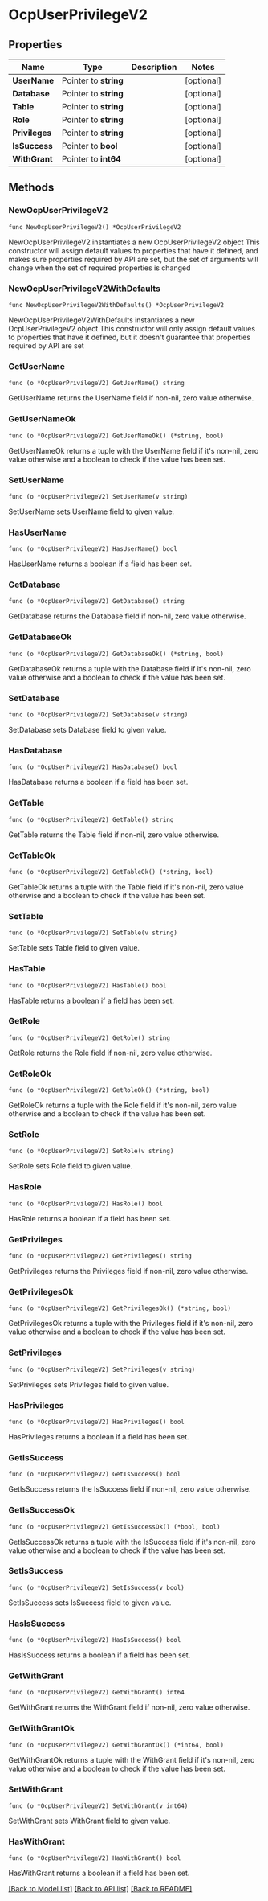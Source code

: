 # OcpUserPrivilegeV2

## Properties

Name | Type | Description | Notes
------------ | ------------- | ------------- | -------------
**UserName** | Pointer to **string** |  | [optional] 
**Database** | Pointer to **string** |  | [optional] 
**Table** | Pointer to **string** |  | [optional] 
**Role** | Pointer to **string** |  | [optional] 
**Privileges** | Pointer to **string** |  | [optional] 
**IsSuccess** | Pointer to **bool** |  | [optional] 
**WithGrant** | Pointer to **int64** |  | [optional] 

## Methods

### NewOcpUserPrivilegeV2

`func NewOcpUserPrivilegeV2() *OcpUserPrivilegeV2`

NewOcpUserPrivilegeV2 instantiates a new OcpUserPrivilegeV2 object
This constructor will assign default values to properties that have it defined,
and makes sure properties required by API are set, but the set of arguments
will change when the set of required properties is changed

### NewOcpUserPrivilegeV2WithDefaults

`func NewOcpUserPrivilegeV2WithDefaults() *OcpUserPrivilegeV2`

NewOcpUserPrivilegeV2WithDefaults instantiates a new OcpUserPrivilegeV2 object
This constructor will only assign default values to properties that have it defined,
but it doesn't guarantee that properties required by API are set

### GetUserName

`func (o *OcpUserPrivilegeV2) GetUserName() string`

GetUserName returns the UserName field if non-nil, zero value otherwise.

### GetUserNameOk

`func (o *OcpUserPrivilegeV2) GetUserNameOk() (*string, bool)`

GetUserNameOk returns a tuple with the UserName field if it's non-nil, zero value otherwise
and a boolean to check if the value has been set.

### SetUserName

`func (o *OcpUserPrivilegeV2) SetUserName(v string)`

SetUserName sets UserName field to given value.

### HasUserName

`func (o *OcpUserPrivilegeV2) HasUserName() bool`

HasUserName returns a boolean if a field has been set.

### GetDatabase

`func (o *OcpUserPrivilegeV2) GetDatabase() string`

GetDatabase returns the Database field if non-nil, zero value otherwise.

### GetDatabaseOk

`func (o *OcpUserPrivilegeV2) GetDatabaseOk() (*string, bool)`

GetDatabaseOk returns a tuple with the Database field if it's non-nil, zero value otherwise
and a boolean to check if the value has been set.

### SetDatabase

`func (o *OcpUserPrivilegeV2) SetDatabase(v string)`

SetDatabase sets Database field to given value.

### HasDatabase

`func (o *OcpUserPrivilegeV2) HasDatabase() bool`

HasDatabase returns a boolean if a field has been set.

### GetTable

`func (o *OcpUserPrivilegeV2) GetTable() string`

GetTable returns the Table field if non-nil, zero value otherwise.

### GetTableOk

`func (o *OcpUserPrivilegeV2) GetTableOk() (*string, bool)`

GetTableOk returns a tuple with the Table field if it's non-nil, zero value otherwise
and a boolean to check if the value has been set.

### SetTable

`func (o *OcpUserPrivilegeV2) SetTable(v string)`

SetTable sets Table field to given value.

### HasTable

`func (o *OcpUserPrivilegeV2) HasTable() bool`

HasTable returns a boolean if a field has been set.

### GetRole

`func (o *OcpUserPrivilegeV2) GetRole() string`

GetRole returns the Role field if non-nil, zero value otherwise.

### GetRoleOk

`func (o *OcpUserPrivilegeV2) GetRoleOk() (*string, bool)`

GetRoleOk returns a tuple with the Role field if it's non-nil, zero value otherwise
and a boolean to check if the value has been set.

### SetRole

`func (o *OcpUserPrivilegeV2) SetRole(v string)`

SetRole sets Role field to given value.

### HasRole

`func (o *OcpUserPrivilegeV2) HasRole() bool`

HasRole returns a boolean if a field has been set.

### GetPrivileges

`func (o *OcpUserPrivilegeV2) GetPrivileges() string`

GetPrivileges returns the Privileges field if non-nil, zero value otherwise.

### GetPrivilegesOk

`func (o *OcpUserPrivilegeV2) GetPrivilegesOk() (*string, bool)`

GetPrivilegesOk returns a tuple with the Privileges field if it's non-nil, zero value otherwise
and a boolean to check if the value has been set.

### SetPrivileges

`func (o *OcpUserPrivilegeV2) SetPrivileges(v string)`

SetPrivileges sets Privileges field to given value.

### HasPrivileges

`func (o *OcpUserPrivilegeV2) HasPrivileges() bool`

HasPrivileges returns a boolean if a field has been set.

### GetIsSuccess

`func (o *OcpUserPrivilegeV2) GetIsSuccess() bool`

GetIsSuccess returns the IsSuccess field if non-nil, zero value otherwise.

### GetIsSuccessOk

`func (o *OcpUserPrivilegeV2) GetIsSuccessOk() (*bool, bool)`

GetIsSuccessOk returns a tuple with the IsSuccess field if it's non-nil, zero value otherwise
and a boolean to check if the value has been set.

### SetIsSuccess

`func (o *OcpUserPrivilegeV2) SetIsSuccess(v bool)`

SetIsSuccess sets IsSuccess field to given value.

### HasIsSuccess

`func (o *OcpUserPrivilegeV2) HasIsSuccess() bool`

HasIsSuccess returns a boolean if a field has been set.

### GetWithGrant

`func (o *OcpUserPrivilegeV2) GetWithGrant() int64`

GetWithGrant returns the WithGrant field if non-nil, zero value otherwise.

### GetWithGrantOk

`func (o *OcpUserPrivilegeV2) GetWithGrantOk() (*int64, bool)`

GetWithGrantOk returns a tuple with the WithGrant field if it's non-nil, zero value otherwise
and a boolean to check if the value has been set.

### SetWithGrant

`func (o *OcpUserPrivilegeV2) SetWithGrant(v int64)`

SetWithGrant sets WithGrant field to given value.

### HasWithGrant

`func (o *OcpUserPrivilegeV2) HasWithGrant() bool`

HasWithGrant returns a boolean if a field has been set.


[[Back to Model list]](../README.md#documentation-for-models) [[Back to API list]](../README.md#documentation-for-api-endpoints) [[Back to README]](../README.md)


